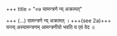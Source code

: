 +++
title = "०७ सामन्त्रणे न्य् अक्रामत्"

+++
(…) सामन्त्रणे न्य् अक्रामत् । +++(see 2a)+++  
यन्त्य् अस्यामन्त्रणम् आमन्त्रणीयो भवति य एवं वेद ॥